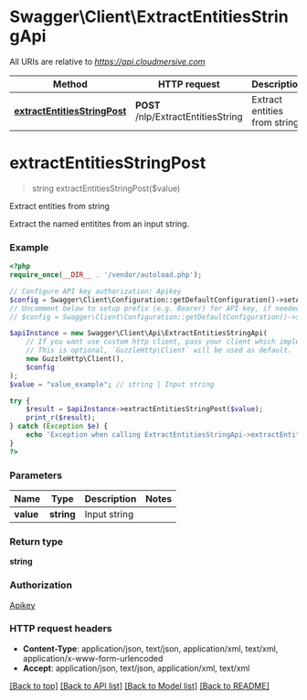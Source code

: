 # Swagger\Client\ExtractEntitiesStringApi

All URIs are relative to *https://api.cloudmersive.com*

Method | HTTP request | Description
------------- | ------------- | -------------
[**extractEntitiesStringPost**](ExtractEntitiesStringApi.md#extractEntitiesStringPost) | **POST** /nlp/ExtractEntitiesString | Extract entities from string


# **extractEntitiesStringPost**
> string extractEntitiesStringPost($value)

Extract entities from string

Extract the named entitites from an input string.

### Example
```php
<?php
require_once(__DIR__ . '/vendor/autoload.php');

// Configure API key authorization: Apikey
$config = Swagger\Client\Configuration::getDefaultConfiguration()->setApiKey('Apikey', 'YOUR_API_KEY');
// Uncomment below to setup prefix (e.g. Bearer) for API key, if needed
// $config = Swagger\Client\Configuration::getDefaultConfiguration()->setApiKeyPrefix('Apikey', 'Bearer');

$apiInstance = new Swagger\Client\Api\ExtractEntitiesStringApi(
    // If you want use custom http client, pass your client which implements `GuzzleHttp\ClientInterface`.
    // This is optional, `GuzzleHttp\Client` will be used as default.
    new GuzzleHttp\Client(),
    $config
);
$value = "value_example"; // string | Input string

try {
    $result = $apiInstance->extractEntitiesStringPost($value);
    print_r($result);
} catch (Exception $e) {
    echo 'Exception when calling ExtractEntitiesStringApi->extractEntitiesStringPost: ', $e->getMessage(), PHP_EOL;
}
?>
```

### Parameters

Name | Type | Description  | Notes
------------- | ------------- | ------------- | -------------
 **value** | **string**| Input string |

### Return type

**string**

### Authorization

[Apikey](../../README.md#Apikey)

### HTTP request headers

 - **Content-Type**: application/json, text/json, application/xml, text/xml, application/x-www-form-urlencoded
 - **Accept**: application/json, text/json, application/xml, text/xml

[[Back to top]](#) [[Back to API list]](../../README.md#documentation-for-api-endpoints) [[Back to Model list]](../../README.md#documentation-for-models) [[Back to README]](../../README.md)

